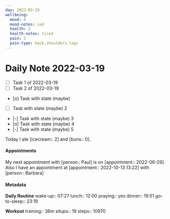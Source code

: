 ```yaml
---
day: 2022-03-19
wellbeing:
  mood: 4
  mood-notes: sad
  health: 2
  health-notes: tired
  pain: 2
  pain-type: back,shoulders,legs
---
```


# Daily Note 2022-03-19

- [ ] Task 1 of 2022-03-19
- [ ] Task 2 of 2022-03-19
- [o] Task with state (maybe)
- [ ] Task with state (maybe) 2
- [-] Task with state (maybe) 3
- [o] Task with state (maybe) 4
- [-] Task with state (maybe) 5

Today I ate [icecream:: 2] and [buns:: 0].

#### Appointments
My next appointment with [person:: Paul] is on [appointment:: 2022-06-29].
Also I have an appointment at [appointment:: 2022-10-13 13:22] with [person:: Barbara]

#### Metadata

**Daily Routine**
wake-up:: 07:27
lunch:: 12:00
praying:: yes
dinner:: 19:51
go-to-sleep:: 23:19

**Workout**
training:: 36m
situps:: 19
steps:: 10970

